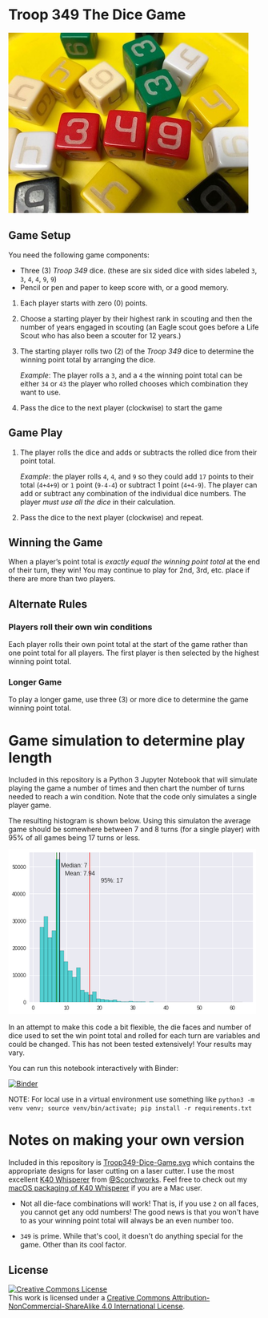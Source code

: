 # Troop 349 The Dice Game

![Troop 349 Dice](Troop349-Dice-Cluster.jpg)

## Game Setup

You need the following game components:

* Three (3) _Troop 349_ dice. (these are six sided dice with sides labeled `3`, `3`, `4`, `4`, `9`, `9`)
* Pencil or pen and paper to keep score with, or a good memory.

1. Each player starts with zero (0) points.

2. Choose a starting player by their highest rank in scouting and then the number of years engaged in scouting (an Eagle scout goes before a Life Scout who has also been a scouter for 12 years.)

3. The starting player rolls two (2) of the _Troop 349_ dice to determine the winning point total by arranging the dice.

    _Example_: The player rolls a `3`, and a `4` the winning point total can be either `34` or `43` the player who rolled chooses which combination they want to use.

4. Pass the dice to the next player (clockwise) to start the game

## Game Play

1. The player rolls the dice and adds or subtracts the rolled dice from their point total.

    _Example_: the player rolls `4`, `4`, and `9` so they could add `17` points to their total (`4+4+9`) or `1` point (`9-4-4`) or subtract 1 point (`4+4-9`). The player can add or subtract any combination of the individual dice numbers. The player _must use all the dice_ in their calculation.

2. Pass the dice to the next player (clockwise) and repeat.

## Winning the Game

When a player’s point total is _exactly equal the winning point total_ at the end of their turn, they  win! You may continue to play for 2nd, 3rd, etc. place if there are more than two players.

## Alternate Rules

### Players roll their own win conditions

Each player rolls their own point total at the start of the game rather than one point total for all players. The first player is then selected by the highest winning point total.

### Longer Game

To play a longer game, use three (3) or more dice to determine the game winning point total.

# Game simulation to determine play length

Included in this repository is a Python 3 Jupyter Notebook that will simulate playing the game a number of times and then chart the number of turns needed to reach a win condition. Note that the code only simulates a single player game.

The resulting histogram is shown below. Using this simulaton the average game should be somewhere between 7 and 8 turns (for a single player) with 95% of all games being 17 turns or less.

![Game length histogram](Simulation-Histogram-Turns.png)

In an attempt to make this code a bit flexible, the die faces and number of dice used to set the win point total and rolled for each turn are variables and could be changed. This has not been tested extensively! Your results may vary.

You can run this notebook interactively with Binder:

[![Binder](https://mybinder.org/badge_logo.svg)](https://mybinder.org/v2/gh/stephenhouser/Troop349-Dice-Game/master?filepath=Troop349-Dice-Game-Simulation.ipynb)

NOTE: For local use in a virtual environment use something like `python3 -m venv venv; source venv/bin/activate; pip install -r requirements.txt`

# Notes on making your own version

Included in this repository is [Troop349-Dice-Game.svg](Troop349-Dice-Game.svg) which contains the appropriate designs for laser cutting on a laser cutter. I use the most excellent [K40 Whisperer](https://www.scorchworks.com/K40whisperer/k40whisperer.html) from [@Scorchworks](https://www.scorchworks.com). Feel free to check out my [macOS packaging of K40 Whisperer](https://github.com/stephenhouser/k40-whisperer) if you are a Mac user.

* Not all die-face combinations will work! That is, if you use `2` on all faces, you cannot get any odd numbers! The good news is that you won't have to as your winning point total will always be an even number too.

* `349` is prime. While that's cool, it doesn't do anything special for the game. Other than its cool factor.

## License

<a rel="license" href="http://creativecommons.org/licenses/by-nc-sa/4.0/"><img alt="Creative Commons License" style="border-width:0" src="https://i.creativecommons.org/l/by-nc-sa/4.0/88x31.png" /></a><br />This work is licensed under a <a rel="license" href="http://creativecommons.org/licenses/by-nc-sa/4.0/">Creative Commons Attribution-NonCommercial-ShareAlike 4.0 International License</a>.